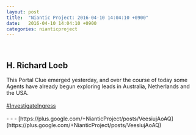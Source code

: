 ```yaml
---
layout: post
title:  "Niantic Project: 2016-04-10 14:04:10 +0900"
date:   2016-04-10 14:04:10 +0900
categories: nianticproject
---
```

<div class="shared"><br /><h2>H. Richard Loeb</h2>This Portal Clue emerged yesterday, and over the course of today some Agents have already begun exploring leads in Australia, Netherlands and the USA.<br /><br /><a rel="nofollow" class="ot-hashtag" href="https://plus.google.com/s/%23InvestigateIngress">#InvestigateIngress</a><br /><br /></div>
- - -
[https://plus.google.com/+NianticProject/posts/VeesiujAoAQ](https://plus.google.com/+NianticProject/posts/VeesiujAoAQ)
